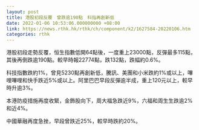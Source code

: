 ```yaml
---
layout: post
title: 港股初段反覆　曾跌逾190點　科指再創新低
date: 2022-01-06 10:53:06.000000000 +08:00
link: https://news.rthk.hk/rthk/ch/component/k2/1627584-20220106.htm
categories: rthk
---
```


港股初段走勢反覆，恒生指數低開64點後，一度重上23000點，反彈最多115點，其後再倒跌逾190點。較早時報22774點，跌132點，跌幅約0.6%。

科技指數跌約1%，曾見5230點再創新低，騰訊、美團和小米跌約1%或以上，嗶哩嗶哩和快手跌近5%或以上。阿里巴巴早段反彈逾半成，重上120元以上，較早時升逾3%。

本港防疫措施再度收緊，金飾股向下，周大福急跌近9%，六福和周生生跌逾2%和近4%。

中國華融再度急挫，早段曾跌近25%，較早時跌約20%。
